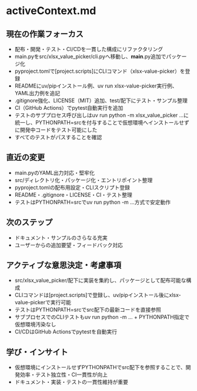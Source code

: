 # activeContext.md

## 現在の作業フォーカス
- 配布・開発・テスト・CI/CDを一貫した構成にリファクタリング
- main.pyをsrc/xlsx_value_picker/cli.pyへ移動し、__main__.py追加でパッケージ化
- pyproject.tomlで[project.scripts]にCLIコマンド（xlsx-value-picker）を登録
- READMEにuv/pipインストール例、uv run xlsx-value-picker実行例、YAML出力例を追記
- .gitignore強化、LICENSE（MIT）追加、test/配下にテスト・サンプル整理
- CI（GitHub Actions）でpytest自動実行を追加
- テストのサブプロセス呼び出しはuv run python -m xlsx_value_picker ...に統一し、PYTHONPATH=srcを付与することで仮想環境へインストールせずに開発中コードをテスト可能にした
- すべてのテストがパスすることを確認

## 直近の変更
- main.pyのYAML出力対応・堅牢化
- src/ディレクトリ化・パッケージ化・エントリポイント整理
- pyproject.tomlの配布用設定・CLIスクリプト登録
- README・.gitignore・LICENSE・CI・テスト整理
- テストはPYTHONPATH=srcでuv run python -m ...方式で安定動作

## 次のステップ
- ドキュメント・サンプルのさらなる充実
- ユーザーからの追加要望・フィードバック対応

## アクティブな意思決定・考慮事項
- src/xlsx_value_picker/配下に実装を集約し、パッケージとして配布可能な構成
- CLIコマンドは[project.scripts]で登録し、uv/pipインストール後にxlsx-value-pickerで実行可能
- テストはPYTHONPATH=srcでsrc配下の最新コードを直接参照
- サブプロセスでのCLIテストもuv run python -m ... + PYTHONPATH指定で仮想環境汚染なし
- CI/CDはGitHub Actionsでpytestを自動実行

## 学び・インサイト
- 仮想環境にインストールせずPYTHONPATHでsrc配下を参照することで、開発効率・テスト独立性・CI一貫性が向上
- ドキュメント・実装・テストの一貫性維持が重要
